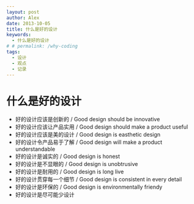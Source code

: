 ```yaml
---
layout: post
author: Alex
date: 2013-10-05
title: 什么是好的设计
keywords: 
  - 什么是好的设计
# # permalink: /why-coding
tags:
  - 设计
  - 观点
  - 记录
---
```


# 什么是好的设计

- 好的设计应该是创新的 / Good design should be innovative
- 好的设计应该让产品实用 / Good design should make a product useful
- 好的设计应该是美的设计 / Good design is easthetic design
- 好的设计令产品易于了解 / Good design will make a product understandable
- 好的设计是诚实的 / Good design is honest
- 好的设计是不显眼的 / Good design is unobtrusive
- 好的设计是耐用的 / Good design is long live
- 好的设计贯穿每一个细节 / Good design is consistent in every detail
- 好的设计是环保的 / Good design is environmentally friendy
- 好的设计是尽可能少设计  
